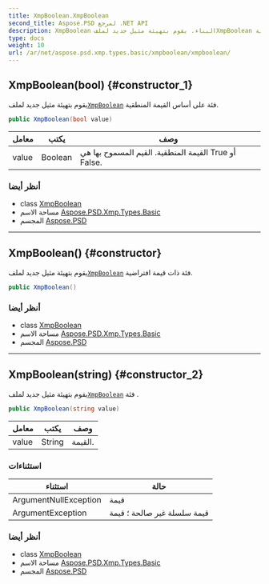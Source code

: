 ```yaml
---
title: XmpBoolean.XmpBoolean
second_title: Aspose.PSD لمرجع .NET API
description: XmpBoolean البناء. يقوم بتهيئة مثيل جديد لملفXmpBoolean فئة على أساس القيمة المنطقية.
type: docs
weight: 10
url: /ar/net/aspose.psd.xmp.types.basic/xmpboolean/xmpboolean/
---
```

## XmpBoolean(bool) {#constructor_1}

يقوم بتهيئة مثيل جديد لملف[`XmpBoolean`](../) فئة على أساس القيمة المنطقية.

```csharp
public XmpBoolean(bool value)
```

| معامل | يكتب | وصف |
| --- | --- | --- |
| value | Boolean | القيمة المنطقية. القيم المسموح بها هي True أو False. |

### أنظر أيضا

* class [XmpBoolean](../)
* مساحة الاسم [Aspose.PSD.Xmp.Types.Basic](../../xmpboolean/)
* المجسم [Aspose.PSD](../../../)

---

## XmpBoolean() {#constructor}

يقوم بتهيئة مثيل جديد لملف[`XmpBoolean`](../) فئة ذات قيمة افتراضية.

```csharp
public XmpBoolean()
```

### أنظر أيضا

* class [XmpBoolean](../)
* مساحة الاسم [Aspose.PSD.Xmp.Types.Basic](../../xmpboolean/)
* المجسم [Aspose.PSD](../../../)

---

## XmpBoolean(string) {#constructor_2}

يقوم بتهيئة مثيل جديد لملف[`XmpBoolean`](../) فئة .

```csharp
public XmpBoolean(string value)
```

| معامل | يكتب | وصف |
| --- | --- | --- |
| value | String | القيمة. |

### استثناءات

| استثناء | حالة |
| --- | --- |
| ArgumentNullException | قيمة |
| ArgumentException | قيمة سلسلة غير صالحة ؛ قيمة |

### أنظر أيضا

* class [XmpBoolean](../)
* مساحة الاسم [Aspose.PSD.Xmp.Types.Basic](../../xmpboolean/)
* المجسم [Aspose.PSD](../../../)


